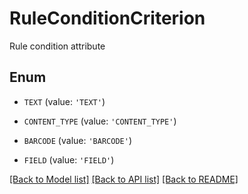 # RuleConditionCriterion

Rule condition attribute

## Enum

* `TEXT` (value: `'TEXT'`)

* `CONTENT_TYPE` (value: `'CONTENT_TYPE'`)

* `BARCODE` (value: `'BARCODE'`)

* `FIELD` (value: `'FIELD'`)

[[Back to Model list]](../README.md#documentation-for-models) [[Back to API list]](../README.md#documentation-for-api-endpoints) [[Back to README]](../README.md)


